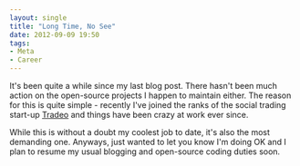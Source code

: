 ```yaml
---
layout: single
title: "Long Time, No See"
date: 2012-09-09 19:50
tags:
- Meta
- Career
---
```


It's been quite a while since my last blog post. There hasn't been
much action on the open-source projects I happen to maintain
either. The reason for this is quite simple - recently I've joined the
ranks of the social trading start-up [Tradeo](https://tradeo.com) and
things have been crazy at work ever since.

While this is without a doubt my coolest job to date, it's also the
most demanding one. Anyways, just wanted to let you know I'm doing OK and
I plan to resume my usual blogging and open-source coding duties soon.

